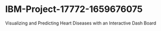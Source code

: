 # IBM-Project-17772-1659676075
Visualizing and Predicting Heart Diseases with an Interactive Dash Board

